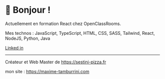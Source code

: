 # 👋  Bonjour !

Actuellement en formation React chez OpenClassRooms.

Mes technos : JavaScript, TypeScript, HTML, CSS, SASS, Tailwind, React, NodeJS, Python, Java

[Linked in](https://www.linkedin.com/in/maxime-tamburrini-7048895a/)

---

Créateur et Web Master de https://sestini-pizza.fr

mon site : https://maxime-tamburrini.com
